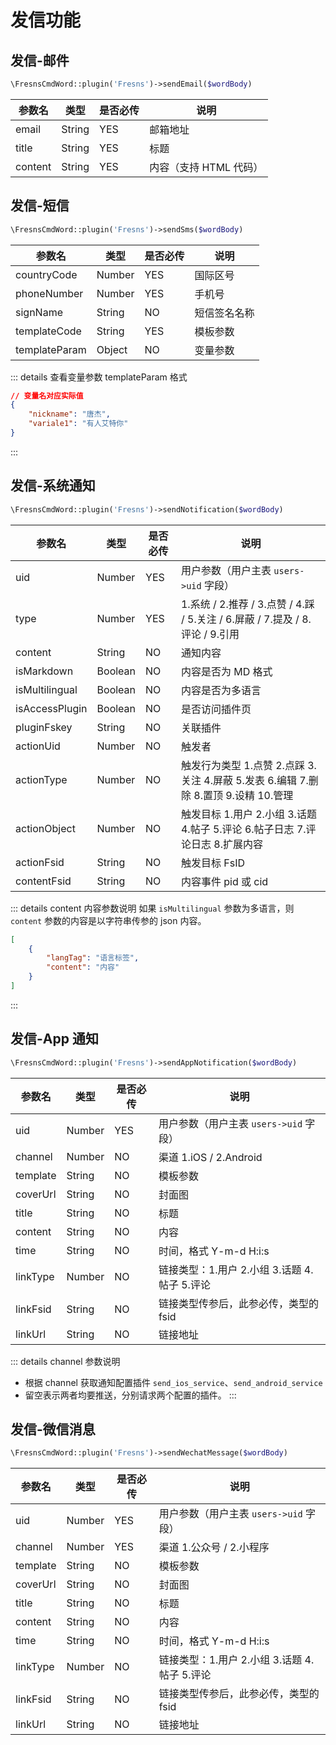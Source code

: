 # 发信功能

## 发信-邮件

```php
\FresnsCmdWord::plugin('Fresns')->sendEmail($wordBody)
```
| 参数名 | 类型 | 是否必传 | 说明 |
| --- | --- | --- | --- |
| email | String | YES | 邮箱地址 |
| title | String | YES | 标题 |
| content | String | YES | 内容（支持 HTML 代码） |

## 发信-短信

```php
\FresnsCmdWord::plugin('Fresns')->sendSms($wordBody)
```
| 参数名 | 类型 | 是否必传 | 说明 |
| --- | --- | --- | --- |
| countryCode | Number | YES | 国际区号 |
| phoneNumber | Number | YES | 手机号 |
| signName | String | NO | 短信签名名称 |
| templateCode | String | YES | 模板参数 |
| templateParam | Object | NO | 变量参数 |

::: details 查看变量参数 templateParam 格式
```json
// 变量名对应实际值
{
    "nickname": "唐杰",
    "variale1": "有人艾特你"
}
```
:::

## 发信-系统通知

```php
\FresnsCmdWord::plugin('Fresns')->sendNotification($wordBody)
```
| 参数名 | 类型 | 是否必传 | 说明 |
| --- | --- | --- | --- |
| uid | Number | YES | 用户参数（用户主表 `users->uid` 字段） |
| type | Number | YES | 1.系统 / 2.推荐 / 3.点赞 / 4.踩 / 5.关注 / 6.屏蔽 / 7.提及 / 8.评论 / 9.引用 |
| content | String | NO | 通知内容 |
| isMarkdown | Boolean | NO | 内容是否为 MD 格式 |
| isMultilingual | Boolean | NO | 内容是否为多语言 |
| isAccessPlugin | Boolean | NO | 是否访问插件页 |
| pluginFskey | String | NO | 关联插件 |
| actionUid | Number | NO | 触发者 |
| actionType | Number | NO | 触发行为类型 1.点赞 2.点踩 3.关注 4.屏蔽 5.发表 6.编辑 7.删除 8.置顶 9.设精 10.管理 |
| actionObject | Number | NO | 触发目标 1.用户 2.小组 3.话题 4.帖子 5.评论 6.帖子日志 7.评论日志 8.扩展内容 |
| actionFsid | String | NO | 触发目标 FsID |
| contentFsid | String | NO | 内容事件 pid 或 cid |

::: details content 内容参数说明
如果 `isMultilingual` 参数为多语言，则 `content` 参数的内容是以字符串传参的 json 内容。
```json
[
    {
        "langTag": "语言标签",
        "content": "内容"
    }
]
```
:::

## 发信-App 通知

```php
\FresnsCmdWord::plugin('Fresns')->sendAppNotification($wordBody)
```
| 参数名 | 类型 | 是否必传 | 说明 |
| --- | --- | --- | --- |
| uid | Number | YES | 用户参数（用户主表 `users->uid` 字段） |
| channel | Number | NO | 渠道 1.iOS / 2.Android |
| template | String | NO | 模板参数 |
| coverUrl | String | NO | 封面图 |
| title | String | NO | 标题 |
| content | String | NO | 内容 |
| time | String | NO | 时间，格式 Y-m-d H:i:s |
| linkType | Number | NO | 链接类型：1.用户 2.小组 3.话题 4.帖子 5.评论 |
| linkFsid | String | NO | 链接类型传参后，此参必传，类型的 fsid |
| linkUrl | String | NO | 链接地址 |

::: details channel 参数说明
- 根据 channel 获取通知配置插件 `send_ios_service`、`send_android_service`
- 留空表示两者均要推送，分别请求两个配置的插件。
:::

## 发信-微信消息

```php
\FresnsCmdWord::plugin('Fresns')->sendWechatMessage($wordBody)
```
| 参数名 | 类型 | 是否必传 | 说明 |
| --- | --- | --- | --- |
| uid | Number | YES | 用户参数（用户主表 `users->uid` 字段） |
| channel | Number | YES | 渠道 1.公众号 / 2.小程序 |
| template | String | NO | 模板参数 |
| coverUrl | String | NO | 封面图 |
| title | String | NO | 标题 |
| content | String | NO | 内容 |
| time | String | NO | 时间，格式 Y-m-d H:i:s |
| linkType | Number | NO | 链接类型：1.用户 2.小组 3.话题 4.帖子 5.评论 |
| linkFsid | String | NO | 链接类型传参后，此参必传，类型的 fsid |
| linkUrl | String | NO | 链接地址 |

